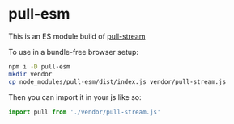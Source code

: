 # pull-esm

This is an ES module build of [pull-stream](https://github.com/pull-stream/pull-stream)

To use in a bundle-free browser setup:

```bash
npm i -D pull-esm
mkdir vendor
cp node_modules/pull-esm/dist/index.js vendor/pull-stream.js
```

Then you can import it in your js like so:

```js
import pull from './vendor/pull-stream.js'
```

